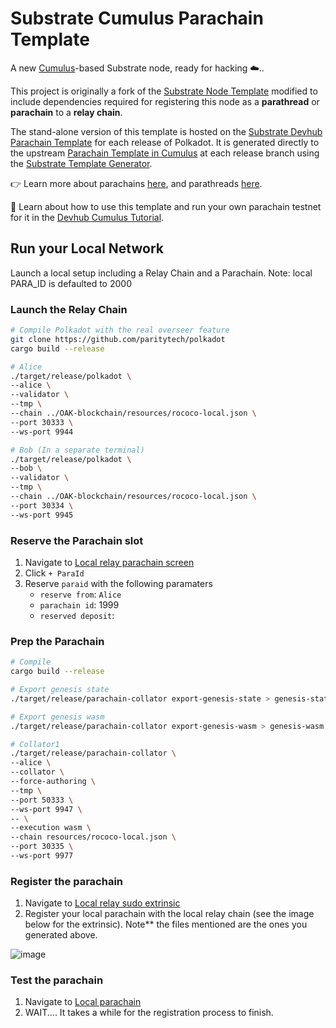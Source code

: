 # Substrate Cumulus Parachain Template

A new [Cumulus](https://github.com/paritytech/cumulus/)-based Substrate node, ready for hacking ☁️..

This project is originally a fork of the
[Substrate Node Template](https://github.com/substrate-developer-hub/substrate-node-template)
modified to include dependencies required for registering this node as a **parathread** or
**parachain** to a **relay chain**.

The stand-alone version of this template is hosted on the
[Substrate Devhub Parachain Template](https://github.com/substrate-developer-hub/substrate-parachain-template/)
for each release of Polkadot. It is generated directly to the upstream
[Parachain Template in Cumulus](https://github.com/paritytech/cumulus/tree/master/parachain-template)
at each release branch using the
[Substrate Template Generator](https://github.com/paritytech/substrate-template-generator/).

👉 Learn more about parachains [here](https://wiki.polkadot.network/docs/learn-parachains), and
parathreads [here](https://wiki.polkadot.network/docs/learn-parathreads).


🧙 Learn about how to use this template and run your own parachain testnet for it in the
[Devhub Cumulus Tutorial](https://docs.substrate.io/tutorials/v3/cumulus/start-relay/).

Run your Local Network
-----------

Launch a local setup including a Relay Chain and a Parachain.
Note: local PARA_ID is defaulted to 2000

### Launch the Relay Chain

```bash
# Compile Polkadot with the real overseer feature
git clone https://github.com/paritytech/polkadot
cargo build --release

# Alice
./target/release/polkadot \
--alice \
--validator \
--tmp \
--chain ../OAK-blockchain/resources/rococo-local.json \
--port 30333 \
--ws-port 9944

# Bob (In a separate terminal)
./target/release/polkadot \
--bob \
--validator \
--tmp \
--chain ../OAK-blockchain/resources/rococo-local.json \
--port 30334 \
--ws-port 9945
```

### Reserve the Parachain slot

1. Navigate to [Local relay parachain screen](https://polkadot.js.org/apps/?rpc=ws%3A%2F%2F127.0.0.1%3A9944#/parachains/parathreads)
2. Click `+ ParaId`
3. Reserve `paraid` with the following paramaters
    - `reserve from`: `Alice`
    - `parachain id`: 1999
    - `reserved deposit`: <whatever the default is>


### Prep the Parachain

```bash
# Compile
cargo build --release

# Export genesis state
./target/release/parachain-collator export-genesis-state > genesis-state

# Export genesis wasm
./target/release/parachain-collator export-genesis-wasm > genesis-wasm

# Collator1
./target/release/parachain-collator \
--alice \
--collator \
--force-authoring \
--tmp \
--port 50333 \
--ws-port 9947 \
-- \
--execution wasm \
--chain resources/rococo-local.json \
--port 30335 \
--ws-port 9977 
```

### Register the parachain

1. Navigate to [Local relay sudo extrinsic](https://polkadot.js.org/apps/?rpc=ws%3A%2F%2F127.0.0.1%3A9944#/sudo)
2. Register your local parachain with the local relay chain (see the image below for the extrinsic). 
Note** the files mentioned are the ones you generated above.

![image](https://user-images.githubusercontent.com/2915325/99548884-1be13580-2987-11eb-9a8b-20be658d34f9.png)


### Test the parachain

1. Navigate to [Local parachain](https://polkadot.js.org/apps/?rpc=ws%3A%2F%2F127.0.0.1%3A9947#/explorer)
2. WAIT.... It takes a while for the registration process to finish. 